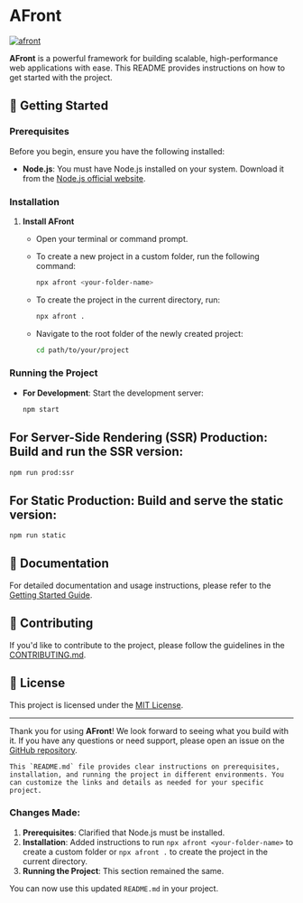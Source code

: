 # AFront

[![afront](/advisor/npm-package/afront/badge.svg)](/advisor/npm-package/afront)

**AFront** is a powerful framework for building scalable, high-performance web applications with ease. This README provides instructions on how to get started with the project.

## 🚀 Getting Started

### Prerequisites

Before you begin, ensure you have the following installed:

- **Node.js**: You must have Node.js installed on your system. Download it from the [Node.js official website](https://nodejs.org/).

### Installation

1. **Install AFront**

   - Open your terminal or command prompt.
   - To create a new project in a custom folder, run the following command:
     ```bash
     npx afront <your-folder-name>
     ```
   - To create the project in the current directory, run:
     ```bash
     npx afront .
     ```

   - Navigate to the root folder of the newly created project:
     ```bash
     cd path/to/your/project
     ```

### Running the Project

- **For Development**: Start the development server:
  ```bash
  npm start
  ```

## For Server-Side Rendering (SSR) Production: Build and run the SSR version:
  ```bash
  npm run prod:ssr
  ```
## For Static Production: Build and serve the static version:
  ```bash
  npm run static
  ```

## 📄 Documentation

For detailed documentation and usage instructions, please refer to the [Getting Started Guide](https://github.com/Asggen/afront/).

## 🤝 Contributing

If you'd like to contribute to the project, please follow the guidelines in the [CONTRIBUTING.md](CONTRIBUTING.md).

## 📝 License

This project is licensed under the [MIT License](LICENSE).

---

Thank you for using **AFront**! We look forward to seeing what you build with it. If you have any questions or need support, please open an issue on the [GitHub repository](https://github.com/Asggen/afront/issues).


```arduino
This `README.md` file provides clear instructions on prerequisites, installation, and running the project in different environments. You can customize the links and details as needed for your specific project.
```


### Changes Made:
1. **Prerequisites**: Clarified that Node.js must be installed.
2. **Installation**: Added instructions to run `npx afront <your-folder-name>` to create a custom folder or `npx afront .` to create the project in the current directory.
3. **Running the Project**: This section remained the same.

You can now use this updated `README.md` in your project.


